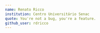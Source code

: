 ```yaml
---
name: Renato Ricco
institution: Centro Universitário Senac
quote: You're not a bug, you're a feature.
github_user: rdricco
---
```

